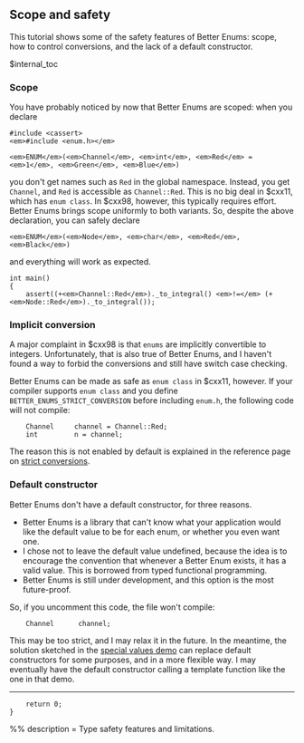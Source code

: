 ## Scope and safety

This tutorial shows some of the safety features of Better Enums: scope, how to
control conversions, and the lack of a default constructor.

$internal_toc

### Scope

You have probably noticed by now that Better Enums are scoped: when you declare

    #include <cassert>
    <em>#include <enum.h></em>

    <em>ENUM</em>(<em>Channel</em>, <em>int</em>, <em>Red</em> = <em>1</em>, <em>Green</em>, <em>Blue</em>)

you don't get names such as `Red` in the global namespace. Instead, you get
`Channel`, and `Red` is accessible as `Channel::Red`. This is no big deal in
$cxx11, which has `enum class`. In $cxx98, however, this typically requires
effort. Better Enums brings scope uniformly to both variants. So, despite the
above declaration, you can safely declare

    <em>ENUM</em>(<em>Node</em>, <em>char</em>, <em>Red</em>, <em>Black</em>)

and everything will work as expected.

    int main()
    {
        assert((+<em>Channel::Red</em>)._to_integral() <em>!=</em> (+<em>Node::Red</em>)._to_integral());

### Implicit conversion

A major complaint in $cxx98 is that `enums` are implicitly convertible to
integers. Unfortunately, that is also true of Better Enums, and I haven't found
a way to forbid the conversions and still have switch case checking.

Better Enums can be made as safe as `enum class` in $cxx11, however. If your
compiler supports `enum class` and you define
`BETTER_ENUMS_STRICT_CONVERSION` before including `enum.h`, the following code
will not compile:

~~~comment
    Channel     channel = Channel::Red;
    int         n = channel;
~~~

The reason this is not enabled by default is explained in the reference page on
[strict conversions](${prefix}OptInFeatures.html#StrictConversions).

### Default constructor

Better Enums don't have a default constructor, for three reasons.

  - Better Enums is a library that can't know what your application would like
    the default value to be for each enum, or whether you even want one.
  - I chose not to leave the default value undefined, because the idea is to
    encourage the convention that whenever a Better Enum exists, it has a valid
    value. This is borrowed from typed functional programming.
  - Better Enums is still under development, and this option is the most
    future-proof.

So, if you uncomment this code, the file won't compile:

~~~comment
    Channel      channel;
~~~

This may be too strict, and I may relax it in the future. In the meantime, the
solution sketched in the [special values demo](${prefix}demo/SpecialValues.html)
can replace default constructors for some purposes, and in a more flexible way.
I may eventually have the default constructor calling a template function like
the one in that demo.

---

        return 0;
    }

%% description = Type safety features and limitations.
